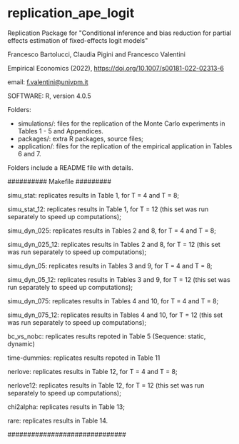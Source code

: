 # replication_ape_logit

Replication Package for "Conditional inference and bias reduction for partial
effects estimation of fixed-effects logit models"

Francesco Bartolucci, Claudia Pigini and Francesco Valentini

Empirical Economics (2022), https://doi.org/10.1007/s00181-022-02313-6

email: f.valentini@univpm.it

SOFTWARE: R, version 4.0.5

Folders:

- simulations/: files for the replication of the Monte Carlo experiments in Tables 1 - 5 and Appendices.
- packages/: extra R packages, source files;
- application/: files for the replication of the empirical application in Tables 6 and 7.

Folders include a README file with details.

########## Makefile #########

simu_stat: replicates results in Table 1, for T = 4 and T = 8;

simu_stat_12: replicates results in Table 1, for T = 12 (this set was
run separately to speed up computations);

simu_dyn_025: replicates results in Tables 2 and 8, for T = 4 and T = 8;

simu_dyn_025_12: replicates results in Tables 2 and 8, for T = 12
(this set was run separately to speed up computations);

simu_dyn_05: replicates results in Tables 3 and 9, for T = 4 and T = 8;

simu_dyn_05_12: replicates results in Tables 3 and 9, for T = 12
(this set was run separately to speed up computations);

simu_dyn_075: replicates results in Tables 4 and 10, for T = 4 and T = 8;

simu_dyn_075_12: replicates results in Tables 4 and 10, for T = 12
(this set was run separately to speed up computations);

bc_vs_nobc: replicates results repoted in Table 5 (Sequence: static,
dynamic)

time-dummies: replicates results repoted in Table 11

nerlove: replicates results in Table 12, for T = 4 and T = 8;

nerlove12: replicates results in Table 12, for T = 12 (this set was
run separately to speed up computations);

chi2alpha: replicates results in Table 13;

rare: replicates results in Table 14.

##############################
